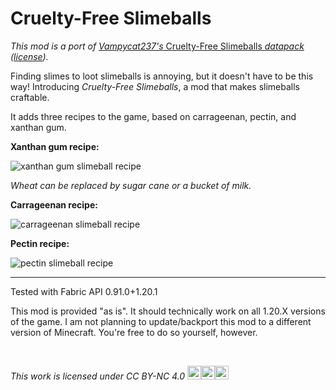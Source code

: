 # Cruelty-Free Slimeballs

_This mod is a port of_ [_Vampycat237's_ Cruelty-Free Slimeballs _datapack_](https://github.com/vampycat237/mc-crueltyfreeslimeballs) _([license](https://creativecommons.org/licenses/by-nc/3.0/legalcode.en))._ 

Finding slimes to loot slimeballs is annoying, but it doesn't have to be this way! Introducing _Cruelty-Free Slimeballs_, a mod that makes slimeballs craftable.

It adds three recipes to the game, based on carrageenan, pectin, and xanthan gum.

**Xanthan gum recipe:**

![xanthan gum slimeball recipe](https://cdn.modrinth.com/data/9oveEkLO/images/873803a648c70666386c2e9c1c849725522473e6.png)

_Wheat can be replaced by sugar cane or a bucket of milk._

**Carrageenan recipe:**

![carrageenan slimeball recipe](https://cdn.modrinth.com/data/9oveEkLO/images/e69a19d602140e0fd07f9a6f904ac7a29f8c5447.png)

**Pectin recipe:**

![pectin slimeball recipe](https://cdn.modrinth.com/data/9oveEkLO/images/1507920c8a458bef1e053f1598e0f5a498b9f2b3.png)

---

Tested with Fabric API 0.91.0+1.20.1

This mod is provided "as is". It should technically work on all 1.20.X versions of the game. I am not planning to update/backport this mod to a different version of Minecraft. You're free to do so yourself, however.

&nbsp;

<i><p xmlns:cc="http://creativecommons.org/ns#">This work is licensed under <a href="http://creativecommons.org/licenses/by-nc/4.0/" target="_blank" rel="license noopener noreferrer" style="text-decoration: none">CC BY-NC 4.0&nbsp;<img style="height:22px;" src="https://mirrors.creativecommons.org/presskit/icons/cc.svg?ref=chooser-v1"><img style="height:22px;" src="https://mirrors.creativecommons.org/presskit/icons/by.svg?ref=chooser-v1"><img style="height:22px;" src="https://mirrors.creativecommons.org/presskit/icons/nc.svg?ref=chooser-v1"></a></p></i>
